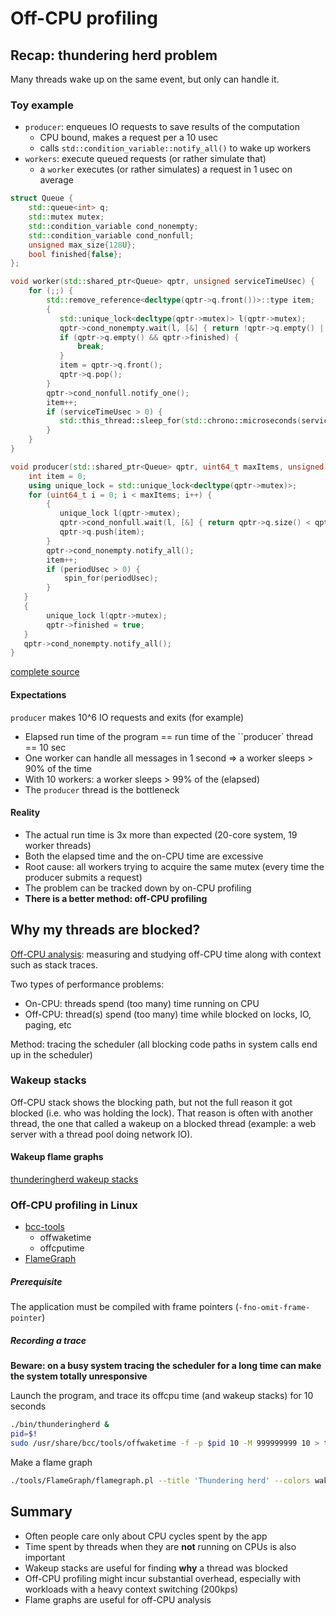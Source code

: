 # Off-CPU profiling

## Recap: thundering herd problem

Many threads wake up on the same event, but only can handle it.

### Toy example

* `producer`: enqueues IO requests to save results of the computation
   * CPU bound, makes a request per a 10 usec
   * calls `std::condition_variable::notify_all()` to wake up workers 
* `workers`: execute queued requests (or rather simulate that)
   * a `worker` executes (or rather simulates) a request in 1 usec on average


```c++
struct Queue {
    std::queue<int> q;
    std::mutex mutex;
    std::condition_variable cond_nonempty;
    std::condition_variable cond_nonfull;
    unsigned max_size{128U};
    bool finished{false};
};
```

```c++
void worker(std::shared_ptr<Queue> qptr, unsigned serviceTimeUsec) {
    for (;;) {
        std::remove_reference<decltype(qptr->q.front())>::type item;
        {
           std::unique_lock<decltype(qptr->mutex)> l(qptr->mutex);
           qptr->cond_nonempty.wait(l, [&] { return !qptr->q.empty() || qptr->finished; });
           if (qptr->q.empty() && qptr->finished) {
               break;
           }
           item = qptr->q.front();
           qptr->q.pop();
        }
        qptr->cond_nonfull.notify_one();
        item++;
        if (serviceTimeUsec > 0) {
           std::this_thread::sleep_for(std::chrono::microseconds(serviceTimeUsec));
        }
    }
}
```

```c++
void producer(std::shared_ptr<Queue> qptr, uint64_t maxItems, unsigned periodUsec) {
    int item = 0;
    using unique_lock = std::unique_lock<decltype(qptr->mutex)>;
    for (uint64_t i = 0; i < maxItems; i++) {
        {
           unique_lock l(qptr->mutex);
           qptr->cond_nonfull.wait(l, [&] { return qptr->q.size() < qptr->max_size; });
           qptr->q.push(item);
        }
        qptr->cond_nonempty.notify_all();
        item++;
        if (periodUsec > 0) {
            spin_for(periodUsec);
        }
   }
   {
        unique_lock l(qptr->mutex);
        qptr->finished = true;
   }
   qptr->cond_nonempty.notify_all();
}
```

[complete source](./src/thunderingherd.cpp)


#### Expectations

`producer` makes 10^6 IO requests and exits (for example)

* Elapsed run time of the program == run time of the ``producer` thread == 10 sec
* One worker can handle all messages in 1 second => a worker sleeps > 90% of the time
* With 10 workers: a worker sleeps > 99% of the (elapsed)
* The `producer` thread is the bottleneck

#### Reality

* The actual run time is 3x more than expected (20-core system, 19 worker threads)
* Both the elapsed time and the on-CPU time are excessive
* Root cause: all workers trying to acquire the same mutex
  (every time the producer submits a request)
* The problem can be tracked down by on-CPU profiling
* **There is a better method: off-CPU profiling**


## Why my threads are blocked?

[Off-CPU analysis](http://www.brendangregg.com/offcpuanalysis.html):
measuring and studying off-CPU time along with context such as stack traces.

Two types of performance problems:

* On-CPU: threads spend (too many) time running on CPU
* Off-CPU: thread(s) spend (too many) time while blocked on locks, IO, paging, etc

Method: tracing the scheduler (all blocking code paths in system calls end
up in the scheduler)

### Wakeup stacks

Off-CPU stack shows the blocking path, but not the full reason it got blocked
(i.e. who was holding the lock). That reason is often with another thread,
the one that called a wakeup on a blocked thread (example: a web server with
a thread pool doing network IO).

#### Wakeup flame graphs

[thunderingherd wakeup stacks](./img/thunderingherd_wakestacks.svg)

### Off-CPU profiling in Linux

* [bcc-tools](https://github.com/iovisor/bcc)
  * offwaketime
  * offcputime
* [FlameGraph](https://github.com/brendangregg/FlameGraph)

##### Prerequisite

The application must be compiled with frame pointers (`-fno-omit-frame-pointer`)

##### Recording a trace

**Beware: on a busy system tracing the scheduler for a long time can make the system totally unresponsive**

Launch the program, and trace its offcpu time (and wakeup stacks) for 10 seconds 

```bash
./bin/thunderingherd &
pid=$!
sudo /usr/share/bcc/tools/offwaketime -f -p $pid 10 -M 999999999 10 > thunderingherd_wakestacks.txt
```

Make a flame graph

```bash
./tools/FlameGraph/flamegraph.pl --title 'Thundering herd' --colors wakeup --countname usec thunderingherd_wakestacks.txt > thunderingherd_wakestacks.svg
```

## Summary

* Often people care only about CPU cycles spent by the app
* Time spent by threads when they are **not** running on CPUs is also important
* Wakeup stacks are useful for finding **why** a thread was blocked
* Off-CPU profiling might incur substantial overhead, especially with workloads
  with a heavy context switching (200kps)
* Flame graphs are useful for off-CPU analysis

